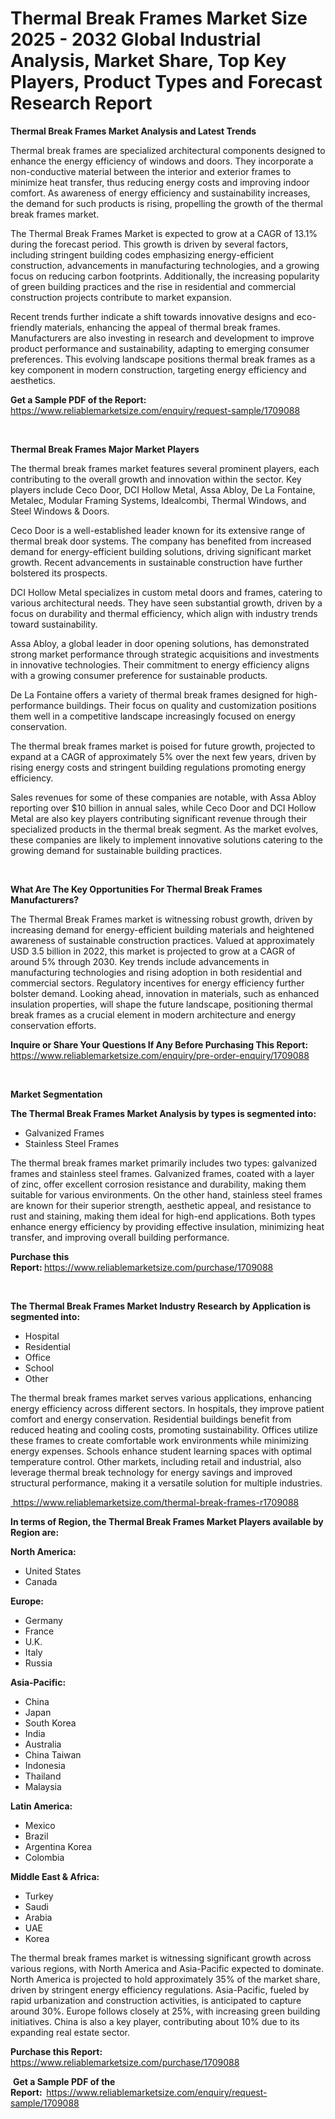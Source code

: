<p><h1>Thermal Break Frames Market Size 2025 - 2032 Global Industrial Analysis, Market Share, Top Key Players, Product Types and Forecast Research Report</h1></p><p><strong>Thermal Break Frames Market Analysis and Latest Trends</strong></p>
<p><p>Thermal break frames are specialized architectural components designed to enhance the energy efficiency of windows and doors. They incorporate a non-conductive material between the interior and exterior frames to minimize heat transfer, thus reducing energy costs and improving indoor comfort. As awareness of energy efficiency and sustainability increases, the demand for such products is rising, propelling the growth of the thermal break frames market.</p><p>The Thermal Break Frames Market is expected to grow at a CAGR of 13.1% during the forecast period. This growth is driven by several factors, including stringent building codes emphasizing energy-efficient construction, advancements in manufacturing technologies, and a growing focus on reducing carbon footprints. Additionally, the increasing popularity of green building practices and the rise in residential and commercial construction projects contribute to market expansion.</p><p>Recent trends further indicate a shift towards innovative designs and eco-friendly materials, enhancing the appeal of thermal break frames. Manufacturers are also investing in research and development to improve product performance and sustainability, adapting to emerging consumer preferences. This evolving landscape positions thermal break frames as a key component in modern construction, targeting energy efficiency and aesthetics.</p></p>
<p><strong>Get a Sample PDF of the Report:&nbsp;</strong> <a href="https://www.reliablemarketsize.com/enquiry/request-sample/1709088?utm_campaign=3312&utm_medium=2&utm_source=Github&utm_content=ia&utm_term=16042025&utm_id=thermal-break-frames">https://www.reliablemarketsize.com/enquiry/request-sample/1709088</a></p>
<p>&nbsp;</p>
<p><strong>Thermal Break Frames Major Market Players</strong></p>
<p><p>The thermal break frames market features several prominent players, each contributing to the overall growth and innovation within the sector. Key players include Ceco Door, DCI Hollow Metal, Assa Abloy, De La Fontaine, Metalec, Modular Framing Systems, Idealcombi, Thermal Windows, and Steel Windows & Doors.</p><p>Ceco Door is a well-established leader known for its extensive range of thermal break door systems. The company has benefited from increased demand for energy-efficient building solutions, driving significant market growth. Recent advancements in sustainable construction have further bolstered its prospects.</p><p>DCI Hollow Metal specializes in custom metal doors and frames, catering to various architectural needs. They have seen substantial growth, driven by a focus on durability and thermal efficiency, which align with industry trends toward sustainability.</p><p>Assa Abloy, a global leader in door opening solutions, has demonstrated strong market performance through strategic acquisitions and investments in innovative technologies. Their commitment to energy efficiency aligns with a growing consumer preference for sustainable products.</p><p>De La Fontaine offers a variety of thermal break frames designed for high-performance buildings. Their focus on quality and customization positions them well in a competitive landscape increasingly focused on energy conservation.</p><p>The thermal break frames market is poised for future growth, projected to expand at a CAGR of approximately 5% over the next few years, driven by rising energy costs and stringent building regulations promoting energy efficiency.</p><p>Sales revenues for some of these companies are notable, with Assa Abloy reporting over $10 billion in annual sales, while Ceco Door and DCI Hollow Metal are also key players contributing significant revenue through their specialized products in the thermal break segment. As the market evolves, these companies are likely to implement innovative solutions catering to the growing demand for sustainable building practices.</p></p>
<p>&nbsp;</p>
<p><strong>What Are The Key Opportunities For Thermal Break Frames Manufacturers?</strong></p>
<p><p>The Thermal Break Frames market is witnessing robust growth, driven by increasing demand for energy-efficient building materials and heightened awareness of sustainable construction practices. Valued at approximately USD 3.5 billion in 2022, this market is projected to grow at a CAGR of around 5% through 2030. Key trends include advancements in manufacturing technologies and rising adoption in both residential and commercial sectors. Regulatory incentives for energy efficiency further bolster demand. Looking ahead, innovation in materials, such as enhanced insulation properties, will shape the future landscape, positioning thermal break frames as a crucial element in modern architecture and energy conservation efforts.</p></p>
<p><strong>Inquire or Share Your Questions If Any Before Purchasing This Report:</strong> <a href="https://www.reliablemarketsize.com/enquiry/pre-order-enquiry/1709088?utm_campaign=3312&utm_medium=2&utm_source=Github&utm_content=ia&utm_term=16042025&utm_id=thermal-break-frames">https://www.reliablemarketsize.com/enquiry/pre-order-enquiry/1709088</a></p>
<p>&nbsp;</p>
<p><strong>Market Segmentation</strong></p>
<p><strong>The Thermal Break Frames Market Analysis by types is segmented into:</strong></p>
<p><ul><li>Galvanized Frames</li><li>Stainless Steel Frames</li></ul></p>
<p><p>The thermal break frames market primarily includes two types: galvanized frames and stainless steel frames. Galvanized frames, coated with a layer of zinc, offer excellent corrosion resistance and durability, making them suitable for various environments. On the other hand, stainless steel frames are known for their superior strength, aesthetic appeal, and resistance to rust and staining, making them ideal for high-end applications. Both types enhance energy efficiency by providing effective insulation, minimizing heat transfer, and improving overall building performance.</p></p>
<p><strong>Purchase this Report:&nbsp;</strong><a href="https://www.reliablemarketsize.com/purchase/1709088?utm_campaign=3312&utm_medium=2&utm_source=Github&utm_content=ia&utm_term=16042025&utm_id=thermal-break-frames">https://www.reliablemarketsize.com/purchase/1709088</a></p>
<p>&nbsp;</p>
<p><strong>The Thermal Break Frames Market Industry Research by Application is segmented into:</strong></p>
<p><ul><li>Hospital</li><li>Residential</li><li>Office</li><li>School</li><li>Other</li></ul></p>
<p><p>The thermal break frames market serves various applications, enhancing energy efficiency across different sectors. In hospitals, they improve patient comfort and energy conservation. Residential buildings benefit from reduced heating and cooling costs, promoting sustainability. Offices utilize these frames to create comfortable work environments while minimizing energy expenses. Schools enhance student learning spaces with optimal temperature control. Other markets, including retail and industrial, also leverage thermal break technology for energy savings and improved structural performance, making it a versatile solution for multiple industries.</p></p>
<p><a href="https://www.reliablemarketsize.com/thermal-break-frames-r1709088?utm_campaign=3312&utm_medium=2&utm_source=Github&utm_content=ia&utm_term=16042025&utm_id=thermal-break-frames">&nbsp;https://www.reliablemarketsize.com/thermal-break-frames-r1709088</a></p>
<p><strong>In terms of Region, the Thermal Break Frames Market Players available by Region are:</strong></p>
<p>
    <p> <strong> North America: </strong>
        <ul>
            <li>United States</li>
            <li>Canada</li>
        </ul>
        </p> 
    <p> <strong> Europe: </strong>
        <ul>
            <li>Germany</li>
            <li>France</li>
            <li>U.K.</li>
            <li>Italy</li>
            <li>Russia</li>
        </ul>
        </p> 
    <p> <strong> Asia-Pacific: </strong>
        <ul>
            <li>China</li>
            <li>Japan</li>
            <li>South Korea</li>
            <li>India</li>
            <li>Australia</li>
            <li>China Taiwan</li>
            <li>Indonesia</li>
            <li>Thailand</li>
            <li>Malaysia</li>
        </ul>
        </p> 
    <p> <strong> Latin America: </strong>
        <ul>
            <li>Mexico</li>
            <li>Brazil</li>
            <li>Argentina Korea</li>
            <li>Colombia</li>
        </ul>
        </p> 
    <p> <strong> Middle East & Africa: </strong>
        <ul>
            <li>Turkey</li>
            <li>Saudi</li>
            <li>Arabia</li>
            <li>UAE</li>
            <li>Korea</li>
        </ul>
    </p>
    </p>
<p><p>The thermal break frames market is witnessing significant growth across various regions, with North America and Asia-Pacific expected to dominate. North America is projected to hold approximately 35% of the market share, driven by stringent energy efficiency regulations. Asia-Pacific, fueled by rapid urbanization and construction activities, is anticipated to capture around 30%. Europe follows closely at 25%, with increasing green building initiatives. China is also a key player, contributing about 10% due to its expanding real estate sector.</p></p>
<p><strong>Purchase this Report: </strong><a href="https://www.reliablemarketsize.com/purchase/1709088?utm_campaign=3312&utm_medium=2&utm_source=Github&utm_content=ia&utm_term=16042025&utm_id=thermal-break-frames">https://www.reliablemarketsize.com/purchase/1709088</a></p>
<p>&nbsp;<strong>Get a Sample PDF of the Report:&nbsp;&nbsp;</strong><a href="https://www.reliablemarketsize.com/enquiry/request-sample/1709088?utm_campaign=3312&utm_medium=2&utm_source=Github&utm_content=ia&utm_term=16042025&utm_id=thermal-break-frames">https://www.reliablemarketsize.com/enquiry/request-sample/1709088</a></p>
<p><strong></strong></p>
<p><p></p><p></p><p></p></p>